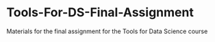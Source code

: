 # Tools-For-DS-Final-Assignment
Materials for the final assignment for the Tools for Data Science course
